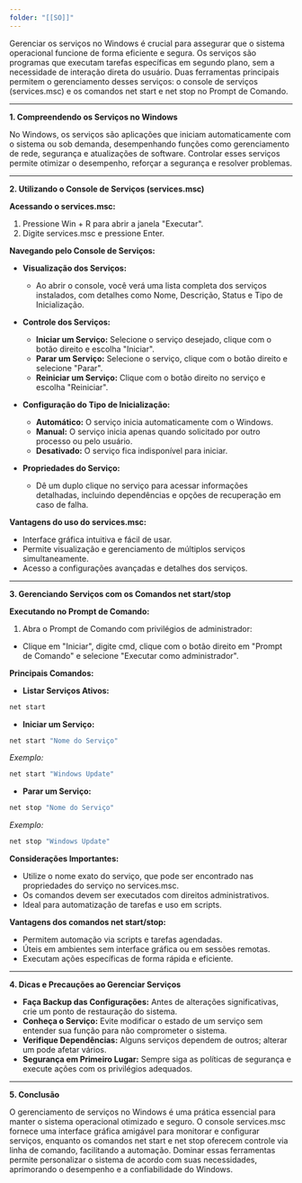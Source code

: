 ```yaml
---
folder: "[[SO]]"
---
```

Gerenciar os serviços no Windows é crucial para assegurar que o sistema operacional funcione de forma eficiente e segura. Os serviços são programas que executam tarefas específicas em segundo plano, sem a necessidade de interação direta do usuário. Duas ferramentas principais permitem o gerenciamento desses serviços: o console de serviços (services.msc) e os comandos net start e net stop no Prompt de Comando.

---

**1\. Compreendendo os Serviços no Windows**

No Windows, os serviços são aplicações que iniciam automaticamente com o sistema ou sob demanda, desempenhando funções como gerenciamento de rede, segurança e atualizações de software. Controlar esses serviços permite otimizar o desempenho, reforçar a segurança e resolver problemas.

---

**2\. Utilizando o Console de Serviços (services.msc)**

**Acessando o services.msc:**

1. Pressione Win + R para abrir a janela "Executar".
2. Digite services.msc e pressione Enter.

**Navegando pelo Console de Serviços:**

- **Visualização dos Serviços:**
  - Ao abrir o console, você verá uma lista completa dos serviços instalados, com detalhes como Nome, Descrição, Status e Tipo de Inicialização.

- **Controle dos Serviços:**
  - **Iniciar um Serviço:** Selecione o serviço desejado, clique com o botão direito e escolha "Iniciar".
  - **Parar um Serviço:** Selecione o serviço, clique com o botão direito e selecione "Parar".
  - **Reiniciar um Serviço:** Clique com o botão direito no serviço e escolha "Reiniciar".

- **Configuração do Tipo de Inicialização:**
  - **Automático:** O serviço inicia automaticamente com o Windows.
  - **Manual:** O serviço inicia apenas quando solicitado por outro processo ou pelo usuário.
  - **Desativado:** O serviço fica indisponível para iniciar.

- **Propriedades do Serviço:**
  - Dê um duplo clique no serviço para acessar informações detalhadas, incluindo dependências e opções de recuperação em caso de falha.


**Vantagens do uso do services.msc:**

- Interface gráfica intuitiva e fácil de usar.
- Permite visualização e gerenciamento de múltiplos serviços simultaneamente.
- Acesso a configurações avançadas e detalhes dos serviços.

---

**3\. Gerenciando Serviços com os Comandos net start/stop**

**Executando no Prompt de Comando:**

1. Abra o Prompt de Comando com privilégios de administrador:
  - Clique em "Iniciar", digite cmd, clique com o botão direito em "Prompt de Comando" e selecione "Executar como administrador".


**Principais Comandos:**

- **Listar Serviços Ativos:**

```bash
net start
```

- **Iniciar um Serviço:**

```bash
net start "Nome do Serviço"
```

*Exemplo:*

```bash
net start "Windows Update"
```

- **Parar um Serviço:**

```bash
net stop "Nome do Serviço"
```

*Exemplo:*

```bash
net stop "Windows Update"
```


**Considerações Importantes:**

- Utilize o nome exato do serviço, que pode ser encontrado nas propriedades do serviço no services.msc.
- Os comandos devem ser executados com direitos administrativos.
- Ideal para automatização de tarefas e uso em scripts.

**Vantagens dos comandos net start/stop:**

- Permitem automação via scripts e tarefas agendadas.
- Úteis em ambientes sem interface gráfica ou em sessões remotas.
- Executam ações específicas de forma rápida e eficiente.

---

**4\. Dicas e Precauções ao Gerenciar Serviços**

- **Faça Backup das Configurações:** Antes de alterações significativas, crie um ponto de restauração do sistema.
- **Conheça o Serviço:** Evite modificar o estado de um serviço sem entender sua função para não comprometer o sistema.
- **Verifique Dependências:** Alguns serviços dependem de outros; alterar um pode afetar vários.
- **Segurança em Primeiro Lugar:** Sempre siga as políticas de segurança e execute ações com os privilégios adequados.

---

**5\. Conclusão**

O gerenciamento de serviços no Windows é uma prática essencial para manter o sistema operacional otimizado e seguro. O console services.msc fornece uma interface gráfica amigável para monitorar e configurar serviços, enquanto os comandos net start e net stop oferecem controle via linha de comando, facilitando a automação. Dominar essas ferramentas permite personalizar o sistema de acordo com suas necessidades, aprimorando o desempenho e a confiabilidade do Windows.

